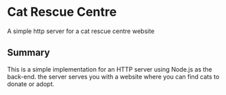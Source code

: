# Cat Rescue Centre
A simple http server for a cat rescue centre website

## Summary
This is a simple implementation for an HTTP server using Node.js as the back-end. the server serves you with a website where you can find cats to donate or adopt. 
